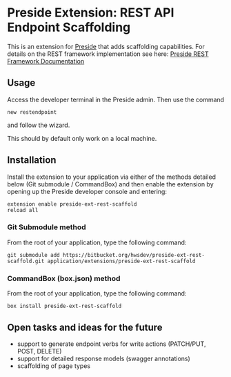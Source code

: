 # Preside Extension: REST API Endpoint Scaffolding

This is an extension for [Preside](https://www.preside.org) that adds scaffolding capabilities.
For details on the REST framework implementation see here: [Preside REST Framework Documentation](https://docs.presidecms.com/devguides/restframework.html)

## Usage

Access the developer terminal in the Preside admin.
Then use the command 

    new restendpoint

and follow the wizard.

This should by default only work on a local machine.

## Installation

Install the extension to your application via either of the methods detailed below (Git submodule / CommandBox) and then enable the extension by opening up the Preside developer console and entering:

    extension enable preside-ext-rest-scaffold
    reload all

### Git Submodule method

From the root of your application, type the following command:

    git submodule add https://bitbucket.org/hwsdev/preside-ext-rest-scaffold.git application/extensions/preside-ext-rest-scaffold

### CommandBox (box.json) method

From the root of your application, type the following command:

    box install preside-ext-rest-scaffold

## Open tasks and ideas for the future

* support to generate endpoint verbs for write actions (PATCH/PUT, POST, DELETE)
* support for detailed response models (swagger annotations)
* scaffolding of page types